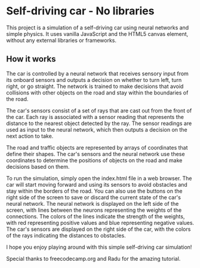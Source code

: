 # Self-driving car - No libraries

This project is a simulation of a self-driving car using neural networks and simple physics. It uses vanilla JavaScript and the HTML5 canvas element, without any external libraries or frameworks.

## How it works

The car is controlled by a neural network that receives sensory input from its onboard sensors and outputs a decision on whether to turn left, turn right, or go straight. The network is trained to make decisions that avoid collisions with other objects on the road and stay within the boundaries of the road.

The car's sensors consist of a set of rays that are cast out from the front of the car. Each ray is associated with a sensor reading that represents the distance to the nearest object detected by the ray. The sensor readings are used as input to the neural network, which then outputs a decision on the next action to take.

The road and traffic objects are represented by arrays of coordinates that define their shapes. The car's sensors and the neural network use these coordinates to determine the positions of objects on the road and make decisions based on them.

To run the simulation, simply open the index.html file in a web browser. The car will start moving forward and using its sensors to avoid obstacles and stay within the borders of the road. You can also use the buttons on the right side of the screen to save or discard the current state of the car's neural network. The neural network is displayed on the left side of the screen, with lines between the neurons representing the weights of the connections. The colors of the lines indicate the strength of the weights, with red representing positive values and blue representing negative values. The car's sensors are displayed on the right side of the car, with the colors of the rays indicating the distances to obstacles.

I hope you enjoy playing around with this simple self-driving car simulation!

Special thanks to freecodecamp.org and Radu for the amazing tutorial.
